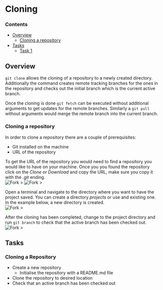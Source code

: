 <!--PROPS
{
    "estTime": 10
}
-->
# Cloning

<!--TOC_START-->
### Contents
- [Overview](#overview)
	- [Cloning a repository](#cloning-a-repository)
- [Tasks](#tasks)
	- [Task 1](#task-1)

<!--TOC_END-->
## Overview
`git clone` allows the cloning of a repository to a newly created directory. Additionally the command creates remote
tracking branches for the ones in the repository and checks out the initial branch which is the current active branch.

Once the cloning is done `git fetch` can be executed without additional arguments to get updates for the remote 
branches. Similarly a `git pull` without arguments would merge the remote branch into the current branch.

### Cloning a repository
In order to clone a repository there are a couple of prerequisites:
* Git installed on the machine
* URL of the repository

To get the URL of the repository you would need to find a repository you would like to have on your machine. Once you 
you found the repository click on the *Clone or Download* and copy the URL, make sure you copy it with the *.git* 
ending. </br>
![Fork >](https://imgur.com/hkzKOvt.png)
![Fork >](https://imgur.com/hOQZaFu.png)

Open a terminal and navigate to the directory where you want to have the project saved. You can create a directory 
*projects* or use and existing one. In the example below, a new directory is created. </br>
![Fork >](https://imgur.com/3b4KMCR.png)

After the cloning has been completed, change to the project directory and run `git branch` to check that the active branch has been 
checked out. </br>
![Fork >](https://imgur.com/UEAW1EN.png)

## Tasks

### Cloning a Repository

* Create a new repository
    * Initialise the repository with a README.md file
* Clone the repository to desired location
* Check that an active branch has been checked out
